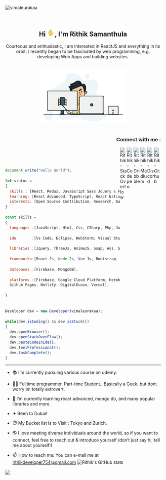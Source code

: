 <p align="left"> <img src="https://komarev.com/ghpvc/?username=vimaleurakaa&color=brightgreen" alt="vimaleurakaa" /> </p><br>
<h2 align="center">Hi <img src="https://github.com/code2rithik/code2rithik/blob/main/wave-animated.gif" width="25px">, I'm Rithik Samanthula</h2>
<p align="center">Courteous and enthusiastic, I am interested in ReactJS and everything in its orbit. I recently began to be fascinated by web programming, e.g. developing Web Apps and building websites.</p>

<p align="center">
<br><img src="https://github.com/code2rithik/code2rithik/blob/main/dev.gif" width="280px"><br><br>
</p>

<h3 align="right">Connect with me :</h3>

<a href="https://www.github.com/code2rithik/" target="_blank">
  <img align="right" alt="Rithik - Github" width="22px" src="http://iconsetc.com/icons-watermarks/flat-rounded-square-white-on-black/social-media/social-media_github/social-media_github_flat-rounded-square-white-on-black_512x512.png"/>
</a>
<a href="https://discord.gg/AFg7tK4gtk" target="_blank">
  <img align="right" alt="Rithik - Discord" width="22px" src="https://www.freepnglogos.com/uploads/discord-logo-png/discord-logo-logodownload-download-logotipos-1.png"/>
</a>
<a href="https://rithikjs.medium.com/" target="_blank">
  <img align="right"  alt="Rithik - Medium" src="https://upload.wikimedia.org/wikipedia/commons/thumb/e/ec/Medium_logo_Monogram.svg/1200px-Medium_logo_Monogram.svg.png" width="22px">
</a>
<a href="https://www.dribbble.com/code2rithik/" target="_blank">
  <img align="right" alt="Rithik - Dribbble" width="22px" src="https://seeklogo.com/images/D/dribbble-logo-143FF96D65-seeklogo.com.png"/>
</a>
<a href="https://codepen.io/code2rithik" target="_blank">
  <img align="right" alt="Rithik - Codepen" width="22px" src="https://img.icons8.com/windows/64/000000/codepen.png"/>
</a>
<a href="https://stackoverflow.com/users/15028773/rithik-samanthula?tab=profile" target="_blank">
  <img align="right" alt="Rithik - StackOverflow" width="22px" src="https://upload.wikimedia.org/wikipedia/commons/thumb/e/ef/Stack_Overflow_icon.svg/768px-Stack_Overflow_icon.svg.png"/>
</a>
<br/>
<br/>

```js

document.write("Hello World");

let status =
{
  skills : [React, Redux, JavaScript Sass Jquery & Firebase],
  learning: [React Advanced, TypeScript, React Native, MongoDB, NodeJS, ExpressJS, SparkAR],
  interests: [Open Source Contribution, Research, Games, Unity, Ar - Vr]
}

const skills =
{
  languages :[JavaScript, Html, Css, CSharp, Php, Java],

  ide       :[Vs Code, Eclipse, WebStorm, Visual Studio, Android Studio, Sublime, Notepad++],

  libraries :[Jquery, ThreeJs, AnimeJS, Gsap, Aos, SlickJS, Parcel, Gatsby, Webpack],

  frameworks:[React Js, Node Js, Vue Js, Bootstrap, Ionic, Framework7, ReactStrap, MaterialUI],

  databases :[Firebase, MongoDB],

  platforms :[Firebase, Google Cloud Platform, Heroku, Amazon Web Services,
  Github Pages, Netlify, DigitalOcean, Vercel],

}


Developer dev = new Developer(vimaleurakaa);

while(dev.isCoding() && dev.isStuck())
{
  dev.openBrowser();
  dev.openStackOverFlow();
  dev.pasteCodeInIde();
  dev.feelProfessional();
  dev.taskComplete();
}


```

---

- 📚 I’m currently pursuing various course on udemy.
- 👨‍💻 Fulltime programmer, Part-time Student.. Basically a Geek. but dont worry im totally extrovert.
- 🌱 I’m currently learning react advanced, mongo db, and many popular libraries and more.
- ✈ Been to Dubai!
- 😇 My Bucket list is to Visit : Tokyo and Zurich.
- 🌎 I love meeting diverse individuals around the world, so if you want to connect, feel free to reach out & introduce yourself (don’t just say hi, tell me about yourself!)

- 📫 How to reach me: You can e-mail me at rithikdeveloper754@gmail.com
![Rithik's GitHub stats](https://github-readme-stats.vercel.app/api?username=anuraghazra&show_icons=true&theme=radical)

<a href="https://github.com/anuraghazra/github-readme-stats">
  <!-- Change the `github-readme-stats.anuraghazra1.vercel.app` to `github-readme-stats.vercel.app`  -->
  <img align="center" src="https://github-readme-stats.anuraghazra1.vercel.app/api/top-langs/?username=code2rithik&layout=compact&theme=material-palenight" />
</a>
</a>


